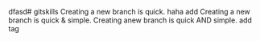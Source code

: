 
dfasd# gitskills
Creating a new branch is quick.
haha add
Creating a new branch is quick & simple.
Creating anew branch is quick AND simple.
add tag
